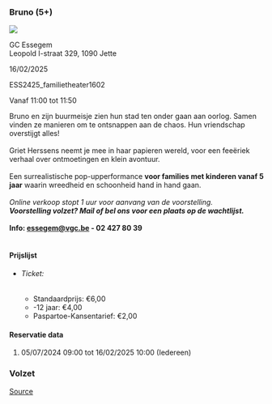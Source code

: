 ### Bruno (5+)

![](https://s3-eu-west-1.amazonaws.com/os-kwdo/prod/vgc/images/activity/6687dd832e841_Bruno_2_©_Griet_Herssens.jpg)

GC Essegem  
Leopold I-straat 329, 1090 Jette

16/02/2025

ESS2425_familietheater1602

Vanaf 11:00 tot 11:50

Bruno en zijn buurmeisje zien hun stad ten onder gaan aan oorlog. Samen vinden ze manieren om te ontsnappen aan de chaos. Hun vriendschap overstijgt alles!  
<br/>Griet Herssens neemt je mee in haar papieren wereld, voor een feeëriek verhaal over ontmoetingen en klein avontuur.  
<br/>Een surrealistische pop-upperformance **voor families met kinderen vanaf 5 jaar** waarin wreedheid en schoonheid hand in hand gaan.  
<br/>*Online verkoop stopt 1 uur voor aanvang van de voorstelling.  
***Voorstelling volzet? Mail of bel ons voor een plaats op de wachtlijst.****  
<br/>****Info: [essegem@vgc.be](mailto:essegem@vgc.be) - 02 427 80 39****  
<br/>

#### Prijslijst

* ###### Ticket:
    
    * Standaardprijs: €6,00
    * \-12 jaar: €4,00
    * Paspartoe-Kansentarief: €2,00

  

#### Reservatie data

1.  05/07/2024 09:00 tot 16/02/2025 10:00 (Iedereen)

### Volzet

[Source](https://tickets.vgc.be/ticketingActivity/subscribe/ESS2425_familietheater1602)